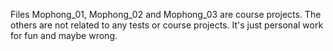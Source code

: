 Files Mophong_01, Mophong_02 and Mophong_03 are course projects.
The others are not related to any tests or course projects. It's just personal work for fun and maybe wrong.  
